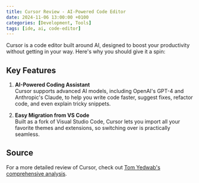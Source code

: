 ```yaml
---
title: Cursor Review - AI-Powered Code Editor
date: 2024-11-06 13:00:00 +0100
categories: [Development, Tools]
tags: [ide, ai, code-editor]
---
```


Cursor is a code editor built around AI, designed to boost your productivity without getting in your way. Here's why you should give it a spin:

## Key Features

1. **AI-Powered Coding Assistant**  
   Cursor supports advanced AI models, including OpenAI's GPT-4 and Anthropic's Claude, to help you write code faster, suggest fixes, refactor code, and even explain tricky snippets.

2. **Easy Migration from VS Code**  
   Built as a fork of Visual Studio Code, Cursor lets you import all your favorite themes and extensions, so switching over is practically seamless. 

## Source
For a more detailed review of Cursor, check out [Tom Yedwab's comprehensive analysis](https://www.arguingwithalgorithms.com/posts/cursor-review.html).
